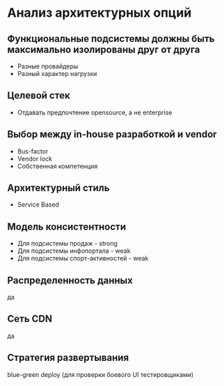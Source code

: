 # Анализ архитектурных опций

## Функциональные подсистемы должны быть максимально  изолированы друг от друга
* Разные провайдеры
* Разный характер нагрузки

## Целевой стек
* Отдавать предпочтение opensource, а не enterprise

## Выбор между in-house разработкой и vendor
* Bus-factor
* Vendor lock
* Собственная компетенция

## Архитектурный стиль
* Service Based

## Модель консистентности
* Для подсистемы продаж - strong
* Для подсистемы инфопортала - weak
* Для подсистемы спорт-активностей - weak

## Распределенность данных
да

## Сеть CDN
да

## Стратегия развертывания
blue-green deploy (для проверки боевого UI тестировщиками)
